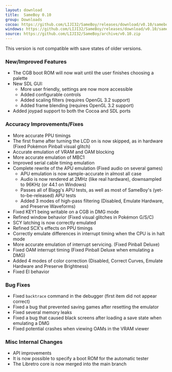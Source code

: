 ```yaml
---
layout: download
title:  SameBoy 0.10
group: Downloads
cocoa: https://github.com/LIJI32/SameBoy/releases/download/v0.10/sameboy_cocoa_v0.10.zip
windows: https://github.com/LIJI32/SameBoy/releases/download/v0.10/sameboy_winsdl_v0.10.zip
source: https://github.com/LIJI32/SameBoy/archive/v0.10.zip
---
```

This version is not compatible with save states of older versions.

### New/Improved Features
 * The CGB boot ROM will now wait until the user finishes choosing a palette
 * New SDL GUI:
   * More user friendly, settings are now more accessible
   * Added configurable controls
   * Added scaling filters (requires OpenGL 3.2 support)
   * Added frame blending (requires OpenGL 3.2 support)
 * Added joypad support to both the Cocoa and SDL ports

### Accuracy Improvements/Fixes
 * More accurate PPU timings
 * The first frame after turning the LCD on is now skipped, as in hardware (Fixed Pokémon Pinball visual glitch)
 * Accurate emulation of VRAM and OAM blocking
 * More accurate emulation of MBC1
 * Improved serial cable timing emulation
 * Complete rewrite of the APU emulation (Fixed audio on several games)
   * APU emulation is now sample-accurate in almost all case
   * Audio is now rendered at 2MHz (like real hardware), downsampled to 96KHz (or 44.1 on Windows)
   * Passes all of Blagg's APU tests, as well as most of SameBoy's (yet-to-be-released) APU tests
   * Added 3 modes of high-pass filtering (Disabled, Emulate Hardware, and Preserve Waveforms)
 * Fixed KEY1 being writable on a CGB in DMG mode
 * Refined window behavior (Fixed visual glitches in Pokémon G/S/C)
 * SCY latching is now correctly emulated
 * Refined SCX's effects on PPU timings
 * Correctly emulate differences in interrupt timing when the CPU is in halt mode
 * More accurate emulation of interrupt servicing. (Fixed Pinball Deluxe)
 * Fixed OAM interrupt timing (Fixed Pinball Deluxe when emulating a DMG)
 * Added 4 modes of color correction (Disabled, Correct Curves, Emulate Hardware and Preserve Brightness)
 * Fixed EI behavior

### Bug Fixes
 * Fixed `backtrace` command in the debugger (first item did not appear correct)
 * Fixed a bug that prevented saving games after resetting the emulator
 * Fixed several memory leaks
 * Fixed a bug that caused black screens after loading a save state when emulating a DMG
 * Fixed potential crashes when viewing OAMs in the VRAM viewer
 
### Misc Internal Changes
 * API improvements
 * It is now possible to specify a boot ROM for the automatic tester
 * The Libretro core is now merged into the main branch